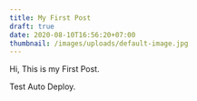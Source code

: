 ```yaml
---
title: My First Post
draft: true
date: 2020-08-10T16:56:20+07:00
thumbnail: /images/uploads/default-image.jpg
---
```

Hi, This is my First Post.



Test Auto Deploy.